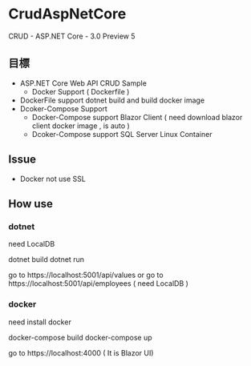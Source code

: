 # CrudAspNetCore
CRUD - ASP.NET Core - 3.0 Preview 5

## 目標

- ASP.NET Core Web API CRUD Sample
    - Docker Support ( Dockerfile )
- DockerFile support dotnet build and build docker image
- Dcoker-Compose Support
    - Docker-Compose support Blazor Client ( need download blazor client docker image , is auto )
    - Dcoker-Compose support SQL Server Linux Container

## Issue

- Docker not use SSL

## How use
### dotnet
need LocalDB

dotnet build
dotnet run

go to https://localhost:5001/api/values
or
go to https://localhost:5001/api/employees ( need LocalDB )

### docker 
need install docker 

docker-compose build
docker-compose up

go to https://localhost:4000 ( It is Blazor UI)